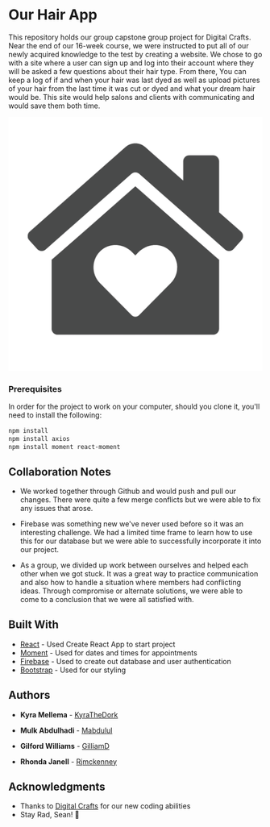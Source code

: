 # Our Hair App

This repository holds our group capstone group project for Digital Crafts. Near the end of our 16-week course, we were instructed to put all of our newly acquired knowledge to the test by creating a website. We chose to go with a site where a user can sign up and log into their account where they will be asked a few questions about their hair type. From there, You can keep a log of if and when your hair was last dyed as well as upload pictures of your hair from the last time it was cut or dyed and what your dream hair would be. This site would help salons and clients with communicating and would save them both time.

![](./src/images/home.png)

### Prerequisites

In order for the project to work on your computer, should you clone it, you'll need to install the following:

```
npm install
npm install axios
npm install moment react-moment
```

## Collaboration Notes

-   We worked together through Github and would push and pull our changes. There were quite a few merge conflicts but we were able to fix any issues that arose.

-   Firebase was something new we've never used before so it was an interesting challenge. We had a limited time frame to learn how to use this for our database but we were able to successfully incorporate it into our project.

-   As a group, we divided up work between ourselves and helped each other when we got stuck. It was a great way to practice communication and also how to handle a situation where members had conflicting ideas. Through compromise or alternate solutions, we were able to come to a conclusion that we were all satisfied with.

## Built With

-   [React](https://reactjs.org/) - Used Create React App to start project
-   [Moment](https://momentjs.com/) - Used for dates and times for appointments
-   [Firebase](https://firebase.google.com/) - Used to create out database and user authentication
-   [Bootstrap](https://getbootstrap.com/) - Used for our styling

## Authors

-   **Kyra Mellema** - [KyraTheDork](https://github.com/KyraTheDork)

-   **Mulk Abdulhadi** - [Mabdulul](https://github.com/mabdulul)

-   **Gilford Williams** - [GilliamD](https://github.com/GilliamD)

-   **Rhonda Janell** - [Rjmckenney](https://github.com/rjmckenney)

## Acknowledgments

-   Thanks to [Digital Crafts](https://www.digitalcrafts.com/) for our new coding abilities
-   Stay Rad, Sean! 🤘

